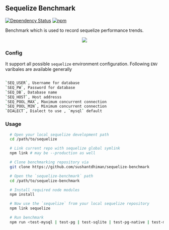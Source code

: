 ## Sequelize Benchmark
[![Dependency Status](https://david-dm.org/sushantdhiman/sequelize-benchmark.svg)](https://david-dm.org/sushantdhiman/sequelize-benchmark)
[![npm](https://img.shields.io/npm/v/npm.svg?maxAge=2592000?style=plastic)](https://www.npmjs.com/package/sequelize-benchmark)

Benchmark which is used to record sequelize performance trends.

<p align="center"><img src="http://i.imgur.com/4z11JUe.png" /></p>

### Config

It support all possible `sequelize` environment configuration. Following `ENV` varibales are available generally

```bash

`SEQ_USER`, Username for database
`SEQ_PW`, Password for database
`SEQ_DB`, Database name
`SEQ_HOST`, Host addresss
`SEQ_POOL_MAX`, Maximum concurrent connection
`SEQ_POOL_MIN`, Minimum concurrent connection
`DIALECT`, Dialect to use , `mysql` default

```

### Usage

```bash
  # Open your local sequelize development path
  cd /path/to/sequelize

  # Link current repo with sequelize global symlink
  npm link # may be --production as well

  # Clone benchmarking repository via
  git clone https://github.com/sushantdhiman/sequelize-benchmark

  # Open the `sequelize-benchmark` path
  cd /path/to/sequelize-benchmark

  # Install required node modules
  npm install

  # Now use the `sequelize` from your local sequelize repository
  npm link sequelize

  # Run benchmark
  npm run <test-mysql | test-pg | test-sqlite | test-pg-native | test-mssql>
```
